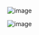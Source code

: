 ![image](https://user-images.githubusercontent.com/93731698/174160312-59f29af1-689d-45bc-87ad-d34baf7edde9.png)


![image](https://user-images.githubusercontent.com/93731698/174160675-68374706-2ebd-4ebd-902c-2e4be9577606.png)
